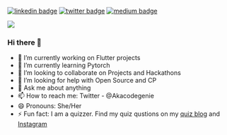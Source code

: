 
[![linkedin badge](https://img.shields.io/badge/Akanksha_Singh-30302f?style=flat&logo=linkedin)](https://www.linkedin.com/in/akankshasingh121224)
[![twitter badge](https://img.shields.io/badge/@akacodegenie-30302f?style=flat&logo=twitter)](https://twitter.com/akacodegenie)
[![medium badge](https://img.shields.io/badge/Akanksha_Singh-30302f?style=flat&logo=medium)](https://medium.com/@akankshasingh121)
<p align="left"> <img src=https://komarev.com/ghpvc/?username=Akanksha1212 /> </p>


### Hi there 👋
- 🔭 I’m currently working on Flutter projects
- 🌱 I’m currently learning Pytorch
- 👯 I’m looking to collaborate on Projects and Hackathons
- 🤔 I’m looking for help with Open Source and CP
- 💬 Ask me about anything
- 📫 How to reach me: Twitter - @Akacodegenie
- 😄 Pronouns: She/Her
- ⚡ Fun fact: I am a quizzer. Find my quiz qustions on my [quiz blog](https://curiouscuriequiz.wordpress.com/category/quiz-sets/) and [Instagram](https://www.instagram.com/p/BrVMaJrBOBF/)
